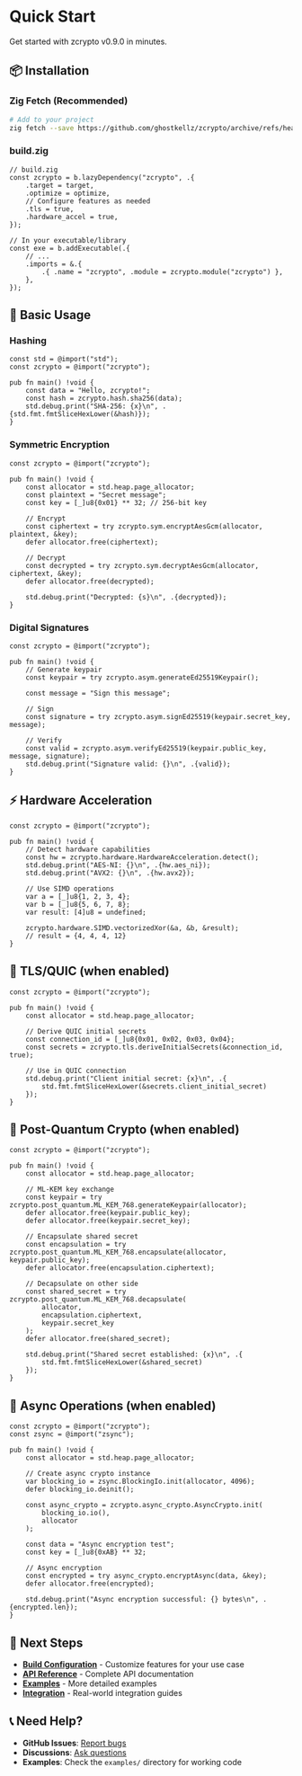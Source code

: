 # Quick Start

Get started with zcrypto v0.9.0 in minutes.

## 📦 Installation

### Zig Fetch (Recommended)

```bash
# Add to your project
zig fetch --save https://github.com/ghostkellz/zcrypto/archive/refs/heads/main.tar.gz
```

### build.zig

```zig
// build.zig
const zcrypto = b.lazyDependency("zcrypto", .{
    .target = target,
    .optimize = optimize,
    // Configure features as needed
    .tls = true,
    .hardware_accel = true,
});

// In your executable/library
const exe = b.addExecutable(.{
    // ...
    .imports = &.{
        .{ .name = "zcrypto", .module = zcrypto.module("zcrypto") },
    },
});
```

## 🚀 Basic Usage

### Hashing

```zig
const std = @import("std");
const zcrypto = @import("zcrypto");

pub fn main() !void {
    const data = "Hello, zcrypto!";
    const hash = zcrypto.hash.sha256(data);
    std.debug.print("SHA-256: {x}\n", .{std.fmt.fmtSliceHexLower(&hash)});
}
```

### Symmetric Encryption

```zig
const zcrypto = @import("zcrypto");

pub fn main() !void {
    const allocator = std.heap.page_allocator;
    const plaintext = "Secret message";
    const key = [_]u8{0x01} ** 32; // 256-bit key

    // Encrypt
    const ciphertext = try zcrypto.sym.encryptAesGcm(allocator, plaintext, &key);
    defer allocator.free(ciphertext);

    // Decrypt
    const decrypted = try zcrypto.sym.decryptAesGcm(allocator, ciphertext, &key);
    defer allocator.free(decrypted);

    std.debug.print("Decrypted: {s}\n", .{decrypted});
}
```

### Digital Signatures

```zig
const zcrypto = @import("zcrypto");

pub fn main() !void {
    // Generate keypair
    const keypair = try zcrypto.asym.generateEd25519Keypair();

    const message = "Sign this message";

    // Sign
    const signature = try zcrypto.asym.signEd25519(keypair.secret_key, message);

    // Verify
    const valid = zcrypto.asym.verifyEd25519(keypair.public_key, message, signature);
    std.debug.print("Signature valid: {}\n", .{valid});
}
```

## ⚡ Hardware Acceleration

```zig
const zcrypto = @import("zcrypto");

pub fn main() !void {
    // Detect hardware capabilities
    const hw = zcrypto.hardware.HardwareAcceleration.detect();
    std.debug.print("AES-NI: {}\n", .{hw.aes_ni});
    std.debug.print("AVX2: {}\n", .{hw.avx2});

    // Use SIMD operations
    var a = [_]u8{1, 2, 3, 4};
    var b = [_]u8{5, 6, 7, 8};
    var result: [4]u8 = undefined;

    zcrypto.hardware.SIMD.vectorizedXor(&a, &b, &result);
    // result = {4, 4, 4, 12}
}
```

## 🔐 TLS/QUIC (when enabled)

```zig
const zcrypto = @import("zcrypto");

pub fn main() !void {
    const allocator = std.heap.page_allocator;

    // Derive QUIC initial secrets
    const connection_id = [_]u8{0x01, 0x02, 0x03, 0x04};
    const secrets = zcrypto.tls.deriveInitialSecrets(&connection_id, true);

    // Use in QUIC connection
    std.debug.print("Client initial secret: {x}\n", .{
        std.fmt.fmtSliceHexLower(&secrets.client_initial_secret)
    });
}
```

## 🌌 Post-Quantum Crypto (when enabled)

```zig
const zcrypto = @import("zcrypto");

pub fn main() !void {
    const allocator = std.heap.page_allocator;

    // ML-KEM key exchange
    const keypair = try zcrypto.post_quantum.ML_KEM_768.generateKeypair(allocator);
    defer allocator.free(keypair.public_key);
    defer allocator.free(keypair.secret_key);

    // Encapsulate shared secret
    const encapsulation = try zcrypto.post_quantum.ML_KEM_768.encapsulate(allocator, keypair.public_key);
    defer allocator.free(encapsulation.ciphertext);

    // Decapsulate on other side
    const shared_secret = try zcrypto.post_quantum.ML_KEM_768.decapsulate(
        allocator,
        encapsulation.ciphertext,
        keypair.secret_key
    );
    defer allocator.free(shared_secret);

    std.debug.print("Shared secret established: {x}\n", .{
        std.fmt.fmtSliceHexLower(&shared_secret)
    });
}
```

## 🔄 Async Operations (when enabled)

```zig
const zcrypto = @import("zcrypto");
const zsync = @import("zsync");

pub fn main() !void {
    const allocator = std.heap.page_allocator;

    // Create async crypto instance
    var blocking_io = zsync.BlockingIo.init(allocator, 4096);
    defer blocking_io.deinit();

    const async_crypto = zcrypto.async_crypto.AsyncCrypto.init(
        blocking_io.io(),
        allocator
    );

    const data = "Async encryption test";
    const key = [_]u8{0xAB} ** 32;

    // Async encryption
    const encrypted = try async_crypto.encryptAsync(data, &key);
    defer allocator.free(encrypted);

    std.debug.print("Async encryption successful: {} bytes\n", .{encrypted.len});
}
```

## 🎯 Next Steps

- **[Build Configuration](build-config.md)** - Customize features for your use case
- **[API Reference](../api/core.md)** - Complete API documentation
- **[Examples](../examples/basic.md)** - More detailed examples
- **[Integration](../integration.md)** - Real-world integration guides

## 📞 Need Help?

- **GitHub Issues**: [Report bugs](https://github.com/ghostkellz/zcrypto/issues)
- **Discussions**: [Ask questions](https://github.com/ghostkellz/zcrypto/discussions)
- **Examples**: Check the `examples/` directory for working code